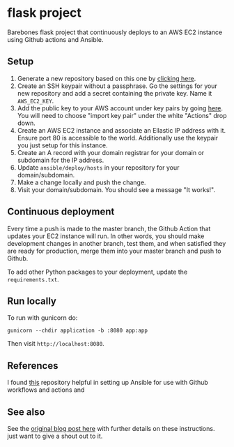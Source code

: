 # flask project

Barebones flask project that continuously deploys to an AWS EC2 instance using
Github actions and Ansible.

## Setup

1. Generate a new repository based on this one by [clicking
   here](https://github.com/wesbarnett/flask-project/generate).
2. Create an SSH keypair without a passphrase. Go the settings for your new
   repository and add a secret containing the private key. Name it `AWS_EC2_KEY`.
3. Add the public key to your AWS account under key pairs by going
   [here](https://console.aws.amazon.com/ec2/#KeyPairs:). You will need to choose
   "import key pair" under the white "Actions" drop down.
4. Create an AWS EC2 instance and associate an Ellastic IP address with it. Ensure port
   80 is accessible to the world. Additionally use the keypair you just setup for this
   instance.
5. Create an A record with your domain registrar for your domain or subdomain for the IP
   address.
6. Update `ansible/deploy/hosts` in your repository for your domain/subdomain.
7. Make a change locally and push the change.
8. Visit your domain/subdomain. You should see a message "It works!".

## Continuous deployment

Every time a push is made to the master branch, the Github Action that updates your EC2
instance will run. In other words, you should make development changes in another
branch, test them, and when satisfied they are ready for production, merge them into
your master branch and push to Github.

To add other Python packages to your deployment, update the `requirements.txt`.

## Run locally

To run with gunicorn do:

    gunicorn --chdir application -b :8080 app:app

Then visit `http://localhost:8080`.

## References

I found [this](https://github.com/Preetam/transverse/tree/master/.github)
repository helpful in setting up Ansible for use with Github workflows and actions and

## See also

See the [original blog post
here](https://barnett.science/linux/aws/ansible/github/2020/05/28/flask-actions.html)
with further details on these instructions.
just want to give a shout out to it.
